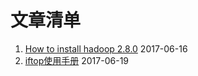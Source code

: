 
# 文章清单

1. [How to install hadoop 2.8.0](./ml/how_to_install_hadoop_2.8.0.md) 2017-06-16
2. [iftop使用手册](./linux/iftop_mannual.md) 2017-06-19
